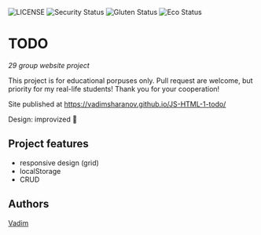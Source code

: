 ![LICENSE](https://img.shields.io/badge/license-MIT-blue.svg?style=flat-square)
![Security Status](https://img.shields.io/security-headers?label=Security&url=https%3A%2F%2Fgithub.com&style=flat-square)
![Gluten Status](https://img.shields.io/badge/Gluten-Free-green.svg)
![Eco Status](https://img.shields.io/badge/ECO-Friendly-green.svg)

# TODO

_29 group website project_

This project is for educational porpuses only. Pull request are welcome, but priority for my real-life students! Thank you for your cooperation!

Site published at https://vadimsharanov.github.io/JS-HTML-1-todo/

Design: improvized 🎅

## Project features

- responsive design (grid)
- localStorage
- CRUD

## Authors

[Vadim](https://github.com/vadimsharanov)